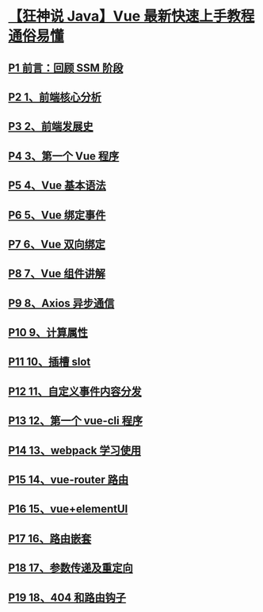 # [【狂神说 Java】Vue 最新快速上手教程通俗易懂](https://www.bilibili.com/video/BV18E411a7mC)

## [P1 前言：回顾 SSM 阶段](https://www.bilibili.com/video/BV18E411a7mC?p=1)

## [P2 1、前端核心分析](https://www.bilibili.com/video/BV18E411a7mC?p=2)

## [P3 2、前端发展史](https://www.bilibili.com/video/BV18E411a7mC?p=3)

## [P4 3、第一个 Vue 程序](https://www.bilibili.com/video/BV18E411a7mC?p=4)

## [P5 4、Vue 基本语法](https://www.bilibili.com/video/BV18E411a7mC?p=5)

## [P6 5、Vue 绑定事件](https://www.bilibili.com/video/BV18E411a7mC?p=6)

## [P7 6、Vue 双向绑定](https://www.bilibili.com/video/BV18E411a7mC?p=7)

## [P8 7、Vue 组件讲解](https://www.bilibili.com/video/BV18E411a7mC?p=8)

## [P9 8、Axios 异步通信](https://www.bilibili.com/video/BV18E411a7mC?p=9)

## [P10 9、计算属性](https://www.bilibili.com/video/BV18E411a7mC?p=10)

## [P11 10、插槽 slot](https://www.bilibili.com/video/BV18E411a7mC?p=11)

## [P12 11、自定义事件内容分发](https://www.bilibili.com/video/BV18E411a7mC?p=12)

## [P13 12、第一个 vue-cli 程序](https://www.bilibili.com/video/BV18E411a7mC?p=13)

## [P14 13、webpack 学习使用](https://www.bilibili.com/video/BV18E411a7mC?p=14)

## [P15 14、vue-router 路由](https://www.bilibili.com/video/BV18E411a7mC?p=15)

## [P16 15、vue+elementUI](https://www.bilibili.com/video/BV18E411a7mC?p=16)

## [P17 16、路由嵌套](https://www.bilibili.com/video/BV18E411a7mC?p=17)

## [P18 17、参数传递及重定向](https://www.bilibili.com/video/BV18E411a7mC?p=18)

## [P19 18、404 和路由钩子](https://www.bilibili.com/video/BV18E411a7mC?p=19)
